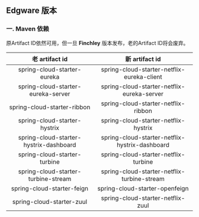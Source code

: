 ## Edgware 版本

### 一. Maven 依赖

原Artifact ID依然可用，但一旦 **Finchley** 版本发布，老的Artifact ID将会废弃。

|             老 artifact id             |                 新 artifact id                 |
| :------------------------------------: | :--------------------------------------------: |
|      spring-cloud-starter-eureka       |   spring-cloud-starter-netflix-eureka-client   |
|   spring-cloud-starter-eureka-server   |   spring-cloud-starter-netflix-eureka-server   |
|      spring-cloud-starter-ribbon       |      spring-cloud-starter-netflix-ribbon       |
|      spring-cloud-starter-hystrix      |      spring-cloud-starter-netflix-hystrix      |
| spring-cloud-starter-hystrix-dashboard | spring-cloud-starter-netflix-hystrix-dashboard |
|      spring-cloud-starter-turbine      |      spring-cloud-starter-netflix-turbine      |
|  spring-cloud-starter-turbine-stream   |  spring-cloud-starter-netflix-turbine-stream   |
|       spring-cloud-starter-feign       |         spring-cloud-starter-openfeign         |
|       spring-cloud-starter-zuul        |       spring-cloud-starter-netflix-zuul        |

  